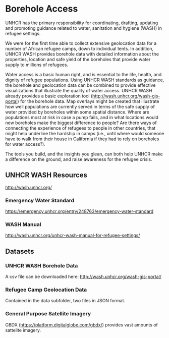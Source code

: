 # Borehole Access

UNHCR has the primary responsibility for coordinating, drafting, updating and promoting guidance related to water, sanitation and hygiene (WASH) in refugee settings.

We were for the first time able to collect extensive geolocation data for a number of African refugee camps, down to individual tents. In addition, UNHCR WASH provides borehole data with detailed information about the properties, location and safe yield of the boreholes that provide water supply to millions of refugees.

Water access is a basic human right, and is essential to the life, health, and dignity of refugee populations. Using UNHCR WASH standards as guidance, the borehole and geolocation data can be combined to provide effective visualizations that illustrate the quality of water access. UNHCR WASH already provides a basic exploration tool (http://wash.unhcr.org/wash-gis-portal) for the borehole data. Map overlays might be created that illustrate how well populations are currently served in terms of the safe supply of water provided by boreholes within some spatial distance. Where are populations most at risk in case a pump fails, and in what locations would new boreholes make the biggest difference to people? Are there ways of connecting the experience of refugees to people in other countries, that might help underline the hardship in camps (i.e., until where would someone have to walk from their house in California if they had to rely on boreholes for water access?). 

The tools you build, and the insights you glean, can both help UNHCR make a difference on the ground, and raise awareness for the refugee crisis.

## UNHCR WASH Resources
http://wash.unhcr.org/

### Emergency Water Standard
https://emergency.unhcr.org/entry/248763/emergency-water-standard

### WASH Manual
http://wash.unhcr.org/unhcr-wash-manual-for-refugee-settings/


## Datasets

### UNHCR WASH Borehole Data
A csv file can be downloaded here: http://wash.unhcr.org/wash-gis-portal/

### Refugee Camp Geolocation Data
Contained in the data subfolder, two files in JSON format.

### General Purpose Satellite Imagery
GBDX (https://platform.digitalglobe.com/gbdx/) provides vast amounts of sattelite imagery.
